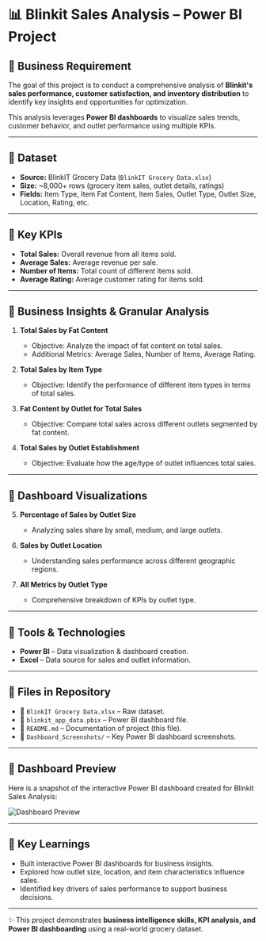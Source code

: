 # 📊 Blinkit Sales Analysis – Power BI Project  

## 🔹 Business Requirement  
The goal of this project is to conduct a comprehensive analysis of **Blinkit's sales performance, customer satisfaction, and inventory distribution** to identify key insights and opportunities for optimization.  

This analysis leverages **Power BI dashboards** to visualize sales trends, customer behavior, and outlet performance using multiple KPIs.  

---

## 🔹 Dataset  
- **Source:** BlinkIT Grocery Data (`BlinkIT Grocery Data.xlsx`)  
- **Size:** ~8,000+ rows (grocery item sales, outlet details, ratings)  
- **Fields:** Item Type, Item Fat Content, Item Sales, Outlet Type, Outlet Size, Location, Rating, etc.  

---

## 🔹 Key KPIs  
- **Total Sales:** Overall revenue from all items sold.  
- **Average Sales:** Average revenue per sale.  
- **Number of Items:** Total count of different items sold.  
- **Average Rating:** Average customer rating for items sold.  

---

## 🔹 Business Insights & Granular Analysis  

1. **Total Sales by Fat Content**  
   - Objective: Analyze the impact of fat content on total sales.  
   - Additional Metrics: Average Sales, Number of Items, Average Rating.  

2. **Total Sales by Item Type**  
   - Objective: Identify the performance of different item types in terms of total sales.  

3. **Fat Content by Outlet for Total Sales**  
   - Objective: Compare total sales across different outlets segmented by fat content.  

4. **Total Sales by Outlet Establishment**  
   - Objective: Evaluate how the age/type of outlet influences total sales.  

---

## 🔹 Dashboard Visualizations  

5. **Percentage of Sales by Outlet Size**  
   - Analyzing sales share by small, medium, and large outlets.  

6. **Sales by Outlet Location**  
   - Understanding sales performance across different geographic regions.  

7. **All Metrics by Outlet Type**  
   - Comprehensive breakdown of KPIs by outlet type.  

---

## 🔹 Tools & Technologies  
- **Power BI** – Data visualization & dashboard creation.  
- **Excel** – Data source for sales and outlet information.  

---

## 🔹 Files in Repository  
- 📁 `BlinkIT Grocery Data.xlsx` – Raw dataset.  
- 📁 `blinkit_app_data.pbix` – Power BI dashboard file.  
- 📄 `README.md` – Documentation of project (this file).  
- 📸 `Dashboard_Screenshots/` – Key Power BI dashboard screenshots.  

---

## 🔹 Dashboard Preview  

Here is a snapshot of the interactive Power BI dashboard created for Blinkit Sales Analysis:  

![Dashboard Preview](https://github.com/LenkaChandini/Blinkit-Sales-Analysis-Power-BI-Project/blob/4e9cb05cc3c44097a453b6ec4abac6dc6b572ce7/Dashboard_Screenshots/Blinkit%20Sales%20Analysis%20%E2%80%93Dashboard_img.png)

---

## 🔹 Key Learnings  
- Built interactive Power BI dashboards for business insights.  
- Explored how outlet size, location, and item characteristics influence sales.  
- Identified key drivers of sales performance to support business decisions.  

---

✨ This project demonstrates **business intelligence skills, KPI analysis, and Power BI dashboarding** using a real-world grocery dataset.  
